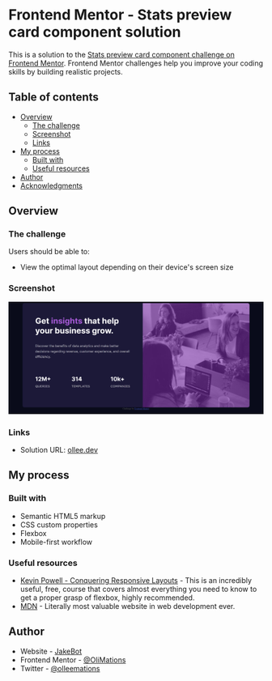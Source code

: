 # Frontend Mentor - Stats preview card component solution

This is a solution to the [Stats preview card component challenge on Frontend Mentor](https://www.frontendmentor.io/challenges/stats-preview-card-component-8JqbgoU62). Frontend Mentor challenges help you improve your coding skills by building realistic projects. 

## Table of contents

- [Overview](#overview)
  - [The challenge](#the-challenge)
  - [Screenshot](#screenshot)
  - [Links](#links)
- [My process](#my-process)
  - [Built with](#built-with)
  - [Useful resources](#useful-resources)
- [Author](#author)
- [Acknowledgments](#acknowledgments)

## Overview

### The challenge

Users should be able to:

- View the optimal layout depending on their device's screen size

### Screenshot

![](./screenshot.png)

### Links

- Solution URL: [ollee.dev](https://frontendmentor.ollee.dev/view/FM%20Stats%20preview%20card/index.html)

## My process

### Built with

- Semantic HTML5 markup
- CSS custom properties
- Flexbox
- Mobile-first workflow

### Useful resources

- [Kevin Powell - Conquering Responsive Layouts](https://courses.kevinpowell.co/view/courses/conquering-responsive-layouts) - This is an incredibly useful, free, course that covers almost everything you need to know to get a proper grasp of flexbox, highly recommended.
- [MDN](https://developer.mozilla.org/en-US/) - Literally most valuable website in web development ever.

## Author

- Website - [JakeBot](https://jakebot.co.uk)
- Frontend Mentor - [@OliMations](https://www.frontendmentor.io/profile/OliMations)
- Twitter - [@olleemations](https://www.twitter.com/olleemations)